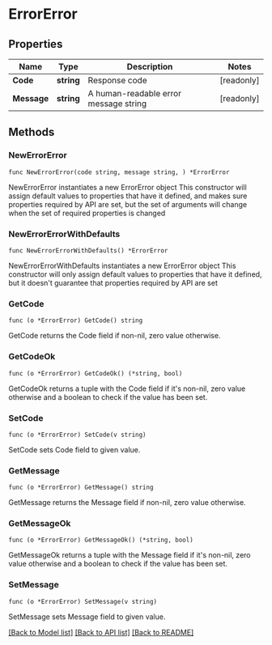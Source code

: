 # ErrorError

## Properties

Name | Type | Description | Notes
------------ | ------------- | ------------- | -------------
**Code** | **string** | Response code | [readonly] 
**Message** | **string** | A human-readable error message string | [readonly] 

## Methods

### NewErrorError

`func NewErrorError(code string, message string, ) *ErrorError`

NewErrorError instantiates a new ErrorError object
This constructor will assign default values to properties that have it defined,
and makes sure properties required by API are set, but the set of arguments
will change when the set of required properties is changed

### NewErrorErrorWithDefaults

`func NewErrorErrorWithDefaults() *ErrorError`

NewErrorErrorWithDefaults instantiates a new ErrorError object
This constructor will only assign default values to properties that have it defined,
but it doesn't guarantee that properties required by API are set

### GetCode

`func (o *ErrorError) GetCode() string`

GetCode returns the Code field if non-nil, zero value otherwise.

### GetCodeOk

`func (o *ErrorError) GetCodeOk() (*string, bool)`

GetCodeOk returns a tuple with the Code field if it's non-nil, zero value otherwise
and a boolean to check if the value has been set.

### SetCode

`func (o *ErrorError) SetCode(v string)`

SetCode sets Code field to given value.


### GetMessage

`func (o *ErrorError) GetMessage() string`

GetMessage returns the Message field if non-nil, zero value otherwise.

### GetMessageOk

`func (o *ErrorError) GetMessageOk() (*string, bool)`

GetMessageOk returns a tuple with the Message field if it's non-nil, zero value otherwise
and a boolean to check if the value has been set.

### SetMessage

`func (o *ErrorError) SetMessage(v string)`

SetMessage sets Message field to given value.



[[Back to Model list]](../README.md#documentation-for-models) [[Back to API list]](../README.md#documentation-for-api-endpoints) [[Back to README]](../README.md)


